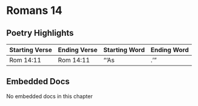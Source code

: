# Romans 14

## Poetry Highlights

| Starting Verse | Ending Verse | Starting Word | Ending Word |
| :--- | :--- | :--- | :--- |
| Rom 14:11 | Rom 14:11 | “‘As | .’” |

## Embedded Docs

No embedded docs in this chapter

